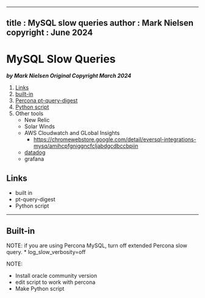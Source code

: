  
---
title : MySQL slow queries
author : Mark Nielsen  
copyright : June 2024  
---


MySQL Slow Queries
==============================

_**by Mark Nielsen
Original Copyright March 2024**_


1. [Links](#links)
2. [built-in](#b)
3. [Percona pt-query-digest](#pt)
4. [Python script](#p)
5. Other tools
   * New Relic
   * Solar Winds
   * AWS Cloudwatch and GLobal Insights
       * https://chromewebstore.google.com/detail/eversql-integrations-mysq/amihcpfgniggncfcljabdgcdbccbpiin
   * [datadog]( https://www.datadoghq.com/dg/monitor/mysql-benefits/?utm_source=google&utm_medium=paid-search&utm_campaign=dg-dbm-na-mysql&utm_keyword=mysql%20slow%20query&utm_matchtype=p&igaag=148293718920&igaat=&igacm=15895795662&igacr=646875197688&igakw=mysql%20slow%20query&igamt=p&igant=g&utm_campaignid=15895795662&utm_adgroupid=148293718920&gad_source=1&gclid=Cj0KCQiAyc67BhDSARIsAM95Qzt3FRSbGwjQN6K5ph1nX91siZ9pnANDvGIxsRKHOc5j0fVTdX6aQPAaAnJvEALw_wcB)
   * grafana

<a name=Links></a>Links
-----
* built in
* pt-query-digest
* Python script

* * *
<a name=b>Built-in</a>
-----
NOTE: if you are using Percona MySQL, turn off extended Percona slow query.
    * log_slow_verbosity=off



NOTE:
* Install oracle community version
* edit script to work with percona
* Make Python script

